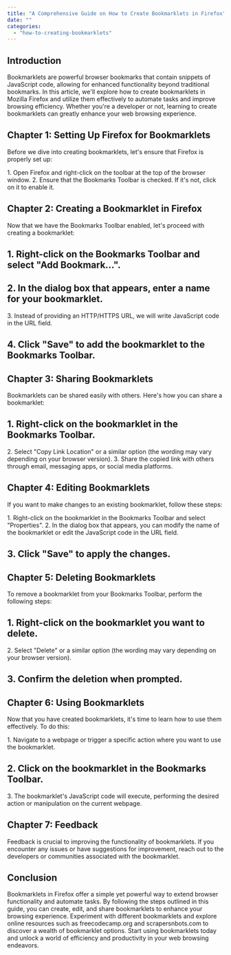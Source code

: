 ```yaml
---
title: "A Comprehensive Guide on How to Create Bookmarklets in Firefox"
date: ""
categories: 
  - "how-to-creating-bookmarklets"
---
```


## Introduction

Bookmarklets are powerful browser bookmarks that contain snippets of JavaScript code, allowing for enhanced functionality beyond traditional bookmarks. In this article, we'll explore how to create bookmarklets in Mozilla Firefox and utilize them effectively to automate tasks and improve browsing efficiency. Whether you're a developer or not, learning to create bookmarklets can greatly enhance your web browsing experience.

## Chapter 1: Setting Up Firefox for Bookmarklets

Before we dive into creating bookmarklets, let's ensure that Firefox is properly set up:

1\. Open Firefox and right-click on the toolbar at the top of the browser window. 2. Ensure that the Bookmarks Toolbar is checked. If it's not, click on it to enable it.

## Chapter 2: Creating a Bookmarklet in Firefox

Now that we have the Bookmarks Toolbar enabled, let's proceed with creating a bookmarklet:

## 1\. Right-click on the Bookmarks Toolbar and select "Add Bookmark...".

## 2\. In the dialog box that appears, enter a name for your bookmarklet.

3\. Instead of providing an HTTP/HTTPS URL, we will write JavaScript code in the URL field.

## 4\. Click "Save" to add the bookmarklet to the Bookmarks Toolbar.

## Chapter 3: Sharing Bookmarklets

Bookmarklets can be shared easily with others. Here's how you can share a bookmarklet:

## 1\. Right-click on the bookmarklet in the Bookmarks Toolbar.

2\. Select "Copy Link Location" or a similar option (the wording may vary depending on your browser version). 3. Share the copied link with others through email, messaging apps, or social media platforms.

## Chapter 4: Editing Bookmarklets

If you want to make changes to an existing bookmarklet, follow these steps:

1\. Right-click on the bookmarklet in the Bookmarks Toolbar and select "Properties". 2. In the dialog box that appears, you can modify the name of the bookmarklet or edit the JavaScript code in the URL field.

## 3\. Click "Save" to apply the changes.

## Chapter 5: Deleting Bookmarklets

To remove a bookmarklet from your Bookmarks Toolbar, perform the following steps:

## 1\. Right-click on the bookmarklet you want to delete.

2\. Select "Delete" or a similar option (the wording may vary depending on your browser version).

## 3\. Confirm the deletion when prompted.

## Chapter 6: Using Bookmarklets

Now that you have created bookmarklets, it's time to learn how to use them effectively. To do this:

1\. Navigate to a webpage or trigger a specific action where you want to use the bookmarklet.

## 2\. Click on the bookmarklet in the Bookmarks Toolbar.

3\. The bookmarklet's JavaScript code will execute, performing the desired action or manipulation on the current webpage.

## Chapter 7: Feedback

Feedback is crucial to improving the functionality of bookmarklets. If you encounter any issues or have suggestions for improvement, reach out to the developers or communities associated with the bookmarklet.

## Conclusion

Bookmarklets in Firefox offer a simple yet powerful way to extend browser functionality and automate tasks. By following the steps outlined in this guide, you can create, edit, and share bookmarklets to enhance your browsing experience. Experiment with different bookmarklets and explore online resources such as freecodecamp.org and scrapersnbots.com to discover a wealth of bookmarklet options. Start using bookmarklets today and unlock a world of efficiency and productivity in your web browsing endeavors.
